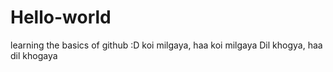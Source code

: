 # Hello-world
learning the basics of github :D
koi milgaya, haa koi milgaya
Dil khogya, haa dil khogaya
